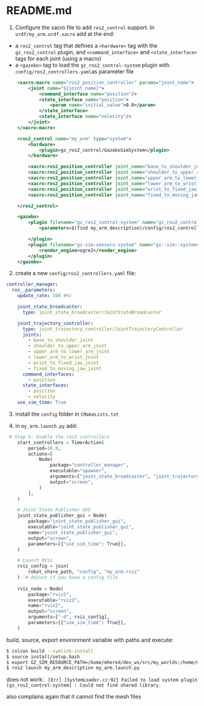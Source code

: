 # README.md

1. Configure the xacro file to add `ros2_control` support. In `urdf/my_arm.urdf.xacro` add at the end:

*  a `ros2_control` tag that defines a `<hardware>` tag with the `gz_ros2_control` plugin, and `<command_interface>` and `<state_interface>` tags for each joint (using a macro)
* a `<gazebo>` tag to load the `gz_ros2_control-system` plugin with `config/ros2_controllers.yaml`as parameter file

```xml
    <xacro:macro name="ros2_position_controller" params="joint_name">
        <joint name="${joint_name}">
            <command_interface name="position"/>
            <state_interface name="position">
                <param name="initial_value">0.0</param>
            </state_interface>
            <state_interface name="velocity"/>
        </joint>
    </xacro:macro>

    <ros2_control name="my_arm" type="system">
        <hardware>
            <plugin>gz_ros2_control/GazeboSimSystem</plugin>
        </hardware>

        <xacro:ros2_position_controller joint_name="base_to_shoulder_joint" />
        <xacro:ros2_position_controller joint_name="shoulder_to_upper_arm_joint" />
        <xacro:ros2_position_controller joint_name="upper_arm_to_lower_arm_joint" />
        <xacro:ros2_position_controller joint_name="lower_arm_to_wrist_joint" />
        <xacro:ros2_position_controller joint_name="wrist_to_fixed_jaw_joint" />
        <xacro:ros2_position_controller joint_name="fixed_to_moving_jaw_joint" />

    </ros2_control>

    <gazebo>
        <plugin filename="gz_ros2_control-system" name="gz_ros2_control::GazeboSimROS2ControlPlugin">
            <parameters>$(find my_arm_description)/config/ros2_controllers.yaml</parameters>

        </plugin>
        <plugin filename="gz-sim-sensors-system" name="gz::sim::systems::Sensors">
            <render_engine>ogre2</render_engine>
        </plugin>
    </gazebo>
```

2. create a new `config/ros2_controllers.yaml` file:

```yaml
controller_manager:
  ros__parameters:
    update_rate: 100 #Hz

    joint_state_broadcaster:
      type: joint_state_broadcaster/JointStateBroadcaster

    joint_trajectory_controller:
      type: joint_trajectory_controller/JointTrajectoryController
      joints:
        - base_to_shoulder_joint
        - shoulder_to_upper_arm_joint
        - upper_arm_to_lower_arm_joint
        - lower_arm_to_wrist_joint
        - wrist_to_fixed_jaw_joint
        - fixed_to_moving_jaw_joint
      command_interfaces:
        - position
      state_interfaces:
        - position
        - velocity
    use_sim_time: True
```

3. install the `config` folder in `CMakeLists.txt`

4. in `my_arm.launch.py` add:

```python
 # Step 5: Enable the ros2 controllers
    start_controllers = TimerAction(
        period=10.0,
        actions=[
            Node(
                package="controller_manager",
                executable="spawner",
                arguments=["joint_state_broadcaster", "joint_trajectory_controller"],
                output="screen",
            )
        ],
    )

    # Joint State Publisher GUI
    joint_state_publisher_gui = Node(
        package="joint_state_publisher_gui",
        executable="joint_state_publisher_gui",
        name="joint_state_publisher_gui",
        output="screen",
        parameters=[{"use_sim_time": True}],
    )

    # Launch RViz
    rviz_config = join(
        robot_share_path, "config", "my_arm.rviz"
    )  # Adjust if you have a config file
    
    rviz_node = Node(
        package="rviz2",
        executable="rviz2",
        name="rviz2",
        output="screen",
        arguments=["-d", rviz_config],
        parameters=[{"use_sim_time": True}],
    )
```

build, source, export environment variable with paths and execute:
```bash
$ colcon build --symlink-install
$ source install/setup.bash
$ export GZ_SIM_RESOURCE_PATH=/home/mhered/dev_ws/src/my_worlds:/home/mhered/dev_ws/src/my_arm_description
$ ros2 launch my_arm_description my_arm.launch.py 
```

does not work: ` [Err] [SystemLoader.cc:92] Failed to load system plugin [gz_ros2_control-system] : Could not find shared library.`

also complains again that it cannot find the mesh files

